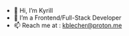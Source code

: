 - 👋 Hi, I’m Kyrill
- 👀 I’m a Frontend/Full-Stack Developer
- 📫 Reach me at : kblecher@proton.me

<!---
belkyr/belkyr is a ✨ special ✨ repository because its `README.md` (this file) appears on your GitHub profile.
You can click the Preview link to take a look at your changes.
--->
